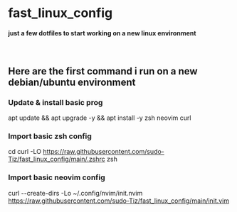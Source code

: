 # fast_linux_config
#### just a few dotfiles to start working on a new linux environment

<br /> 

## Here are the first command i run on a new debian/ubuntu environment

### Update & install basic prog
apt update && apt upgrade -y && apt install -y zsh neovim curl

### Import basic zsh config 
cd
curl -LO https://raw.githubusercontent.com/sudo-Tiz/fast_linux_config/main/.zshrc
zsh

### Import basic neovim config
curl --create-dirs -Lo ~/.config/nvim/init.nvim https://raw.githubusercontent.com/sudo-Tiz/fast_linux_config/main/init.vim

